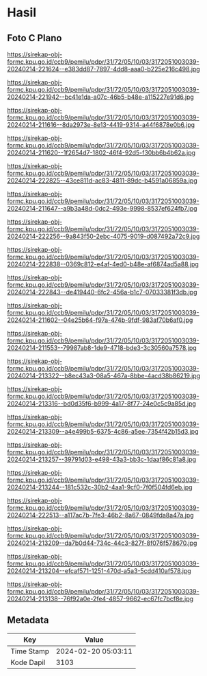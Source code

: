 # Hasil

## Foto C Plano

https://sirekap-obj-formc.kpu.go.id/ccb9/pemilu/pdpr/31/72/05/10/03/3172051003039-20240214-221624--e383dd87-7897-4dd8-aaa0-b225e216c498.jpg

https://sirekap-obj-formc.kpu.go.id/ccb9/pemilu/pdpr/31/72/05/10/03/3172051003039-20240214-221942--bc41e1da-a07c-46b5-b48e-a115227e91d6.jpg

https://sirekap-obj-formc.kpu.go.id/ccb9/pemilu/pdpr/31/72/05/10/03/3172051003039-20240214-211616--8da2973e-8e13-4419-9314-a44f6878e0b6.jpg

https://sirekap-obj-formc.kpu.go.id/ccb9/pemilu/pdpr/31/72/05/10/03/3172051003039-20240214-211620--1f2654d7-1802-46f4-92d5-f30bb6b4b62a.jpg

https://sirekap-obj-formc.kpu.go.id/ccb9/pemilu/pdpr/31/72/05/10/03/3172051003039-20240214-222825--43ce811d-ac83-4811-89dc-b4591a06859a.jpg

https://sirekap-obj-formc.kpu.go.id/ccb9/pemilu/pdpr/31/72/05/10/03/3172051003039-20240214-211647--a9b3a48d-0dc2-493e-9998-8537ef624fb7.jpg

https://sirekap-obj-formc.kpu.go.id/ccb9/pemilu/pdpr/31/72/05/10/03/3172051003039-20240214-222256--9a843f50-2ebc-4075-9019-d087492a72c9.jpg

https://sirekap-obj-formc.kpu.go.id/ccb9/pemilu/pdpr/31/72/05/10/03/3172051003039-20240214-222838--0369c812-e4af-4ed0-b48e-af6874ad5a88.jpg

https://sirekap-obj-formc.kpu.go.id/ccb9/pemilu/pdpr/31/72/05/10/03/3172051003039-20240214-222843--de419440-6fc2-456a-b1c7-07033381f3db.jpg

https://sirekap-obj-formc.kpu.go.id/ccb9/pemilu/pdpr/31/72/05/10/03/3172051003039-20240214-211602--04e25b64-f97a-474b-9fdf-983af70b6af0.jpg

https://sirekap-obj-formc.kpu.go.id/ccb9/pemilu/pdpr/31/72/05/10/03/3172051003039-20240214-211553--79987ab8-1de9-4718-bde3-3c30560a7578.jpg

https://sirekap-obj-formc.kpu.go.id/ccb9/pemilu/pdpr/31/72/05/10/03/3172051003039-20240214-213322--b8ec43a3-08a5-467a-8bbe-4acd38b86219.jpg

https://sirekap-obj-formc.kpu.go.id/ccb9/pemilu/pdpr/31/72/05/10/03/3172051003039-20240214-213316--bd0d35f6-b999-4a17-8f77-24e0c5c9a85d.jpg

https://sirekap-obj-formc.kpu.go.id/ccb9/pemilu/pdpr/31/72/05/10/03/3172051003039-20240214-213309--a4e499b5-6375-4c86-a5ee-7354f42b15d3.jpg

https://sirekap-obj-formc.kpu.go.id/ccb9/pemilu/pdpr/31/72/05/10/03/3172051003039-20240214-213257--39791d03-e498-43a3-bb3c-1daaf86c81a8.jpg

https://sirekap-obj-formc.kpu.go.id/ccb9/pemilu/pdpr/31/72/05/10/03/3172051003039-20240214-213244--181c532c-30b2-4aa1-9cf0-7f0f504fd6eb.jpg

https://sirekap-obj-formc.kpu.go.id/ccb9/pemilu/pdpr/31/72/05/10/03/3172051003039-20240214-222513--a117ac7b-7fe3-46b2-8a67-0849fda8a47a.jpg

https://sirekap-obj-formc.kpu.go.id/ccb9/pemilu/pdpr/31/72/05/10/03/3172051003039-20240214-213209--da7b0d44-734c-44c3-827f-8f076f578670.jpg

https://sirekap-obj-formc.kpu.go.id/ccb9/pemilu/pdpr/31/72/05/10/03/3172051003039-20240214-213204--efcaf571-1251-470d-a5a3-5cdd410af578.jpg

https://sirekap-obj-formc.kpu.go.id/ccb9/pemilu/pdpr/31/72/05/10/03/3172051003039-20240214-213138--76f92a0e-2fe4-4857-9662-ec67fc7bcf8e.jpg


## Metadata

| Key        | Value               |
| ---------- | ------------------- |
| Time Stamp | 2024-02-20 05:03:11 |
| Kode Dapil | 3103                |



